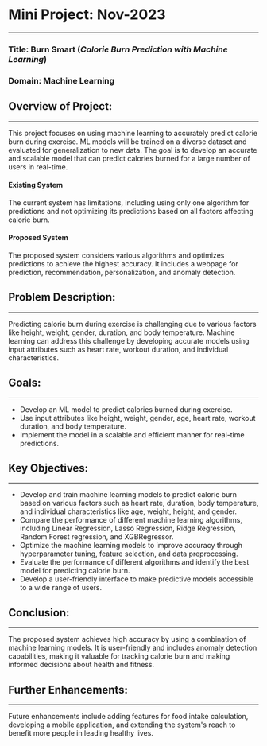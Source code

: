 # Mini Project: Nov-2023
---

### **Title**: Burn Smart (*Calorie Burn Prediction with Machine Learning*)
### Domain: Machine Learning

## Overview of Project:
---

This project focuses on using machine learning to accurately predict calorie burn during exercise. ML models will be trained on a diverse dataset and evaluated for generalization to new data. The goal is to develop an accurate and scalable model that can predict calories burned for a large number of users in real-time.

#### Existing System
The current system has limitations, including using only one algorithm for predictions and not optimizing its predictions based on all factors affecting calorie burn.

#### Proposed System
The proposed system considers various algorithms and optimizes predictions to achieve the highest accuracy. It includes a webpage for prediction, recommendation, personalization, and anomaly detection.

## Problem Description:
---
Predicting calorie burn during exercise is challenging due to various factors like height, weight, gender, duration, and body temperature. Machine learning can address this challenge by developing accurate models using input attributes such as heart rate, workout duration, and individual characteristics.

## Goals:
---
- Develop an ML model to predict calories burned during exercise.
- Use input attributes like height, weight, gender, age, heart rate, workout duration, and body temperature.
- Implement the model in a scalable and efficient manner for real-time predictions.


## Key Objectives:
---

- Develop and train machine learning models to predict calorie burn based on various factors such as heart rate, duration, body temperature, and individual characteristics like age, weight, height, and gender.
- Compare the performance of different machine learning algorithms, including Linear Regression, Lasso Regression, Ridge Regression, Random Forest regression, and XGBRegressor.
- Optimize the machine learning models to improve accuracy through hyperparameter tuning, feature selection, and data preprocessing.
- Evaluate the performance of different algorithms and identify the best model for predicting calorie burn.
- Develop a user-friendly interface to make predictive models accessible to a wide range of users.


## Conclusion:
---
The proposed system achieves high accuracy by using a combination of machine learning models. It is user-friendly and includes anomaly detection capabilities, making it valuable for tracking calorie burn and making informed decisions about health and fitness.

## Further Enhancements:
---
Future enhancements include adding features for food intake calculation, developing a mobile application, and extending the system's reach to benefit more people in leading healthy lives.
